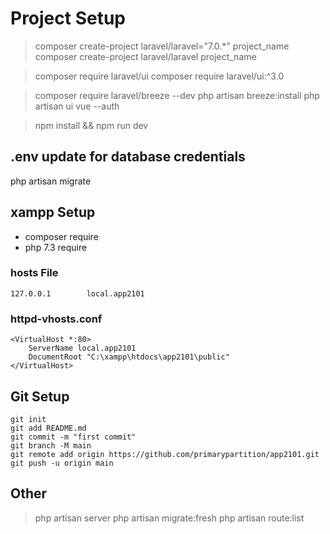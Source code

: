 # Project Setup

> composer create-project laravel/laravel="7.0.*" project_name
> composer create-project laravel/laravel project_name

> composer require laravel/ui
> composer require laravel/ui:^3.0

> composer require laravel/breeze --dev
> php artisan breeze:install
> php artisan ui vue --auth

> npm install && npm run dev


## .env update for database credentials

php artisan migrate


## xampp Setup 

- composer require
- php 7.3 require

### hosts File

```
127.0.0.1        local.app2101
```


### httpd-vhosts.conf

```
<VirtualHost *:80>   
	ServerName local.app2101
	DocumentRoot "C:\xampp\htdocs\app2101\public" 
</VirtualHost>
```


## Git Setup

```
git init
git add README.md
git commit -m "first commit"
git branch -M main
git remote add origin https://github.com/primarypartition/app2101.git
git push -u origin main
```


## Other


> php artisan server
> php artisan migrate:fresh
> php artisan route:list
